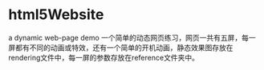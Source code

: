 # html5Website
a dynamic web-page demo
一个简单的动态网页练习，网页一共有五屏，每一屏都有不同的动画或特效，还有一个简单的开机动画，静态效果图存放在rendering文件中，每一屏的参数存放在reference文件夹中。
